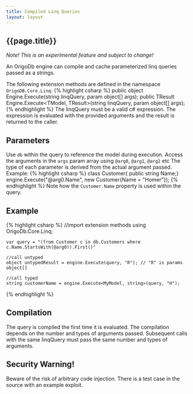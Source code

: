```yaml
---
title: Compiled Linq Queries
layout: layout
---
```

## {{page.title}}
_Note! This is an experimental feature and subject to change!_

An OrigoDb engine can compile and cache parameterized linq queries passed as a strings. 

The following extension methods are defined in the namespace `OrigoDB.Core.Linq`:
{% highlight csharp %}
    public object Engine.Execute(string linqQuery, param object[] args);
    public TResult Engine.Execute<TModel, TResult>(string linqQuery, param object[] args);
{% endhighlight %}
The linqQuery must be a valid c# expression. The expression is evaluated with the provided arguments and the result is returned to the caller.

## Parameters
Use `db` within the query to reference the model during execution. 
Access the arguments in the `args` param array using `@arg0`, `@arg1`, `@arg2` etc
The type of each parameter is derived from the actual argument passed. Example:
{% highlight csharp %}
    class Customer{ public string Name;}
    engine.Execute("@arg0.Name", new Customer{Name = "Homer"});
{% endhighlight %}
Note how the `Customer.Name` property is used within the query.

## Example
{% highlight csharp %}
    //import extension methods
    using OrigoDb.Core.Linq;

    var query = "(from Customer c in db.Customers where c.Name.StartsWith(@arg0)).First()"
  
    //call untyped
    object untypedResult = engine.Execute(query, "R"); // "R" is params object[]

    //call typed
    string customerName = engine.Execute<MyModel, string>(query, "H");
{% endhighlight %}
## Compilation
The query is compiled the first time it is evaluated. The compilation depends on the number and types of arguments passed. Subsequent calls with the same linqQuery must pass the same number and types of arguments.

## Security Warning!
Beware of the risk of arbitrary code injection. There is a test case in the source with an example exploit.